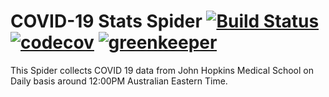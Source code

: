 # COVID-19 Stats Spider [![Build Status](https://travis-ci.org/silver-xu/covid-stats-spider.svg?branch=master)](https://travis-ci.org/silver-xu/covid-stats-spider) [![codecov](https://codecov.io/gh/silver-xu/covid-stats-spider/branch/master/graph/badge.svg)](https://codecov.io/gh/silver-xu/covid-stats-spider) [![greenkeeper](https://badges.greenkeeper.io/silver-xu/covid-stats-spider.svg?style=flat)](https://badges.greenkeeper.io/silver-xu/covid-stats-spider.svg?style=flat)

This Spider collects COVID 19 data from John Hopkins Medical School on Daily basis around 12:00PM Australian Eastern Time.
